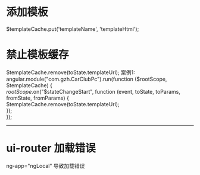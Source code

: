 # 添加模板
   $templateCache.put('templateName', 'templateHtml');
# 禁止模板缓存
   $templateCache.remove(toState.templateUrl);  
   案例1:   
       angular.module("com.gzh.CarClubPc").run(function ($rootScope, $templateCache) {  
             $rootScope.$on("$stateChangeStart", function (event, toState, toParams, fromState, fromParams) {  
                 $templateCache.remove(toState.templateUrl);  
             });  
       });
          
---           
                 
# ui-router 加载错误
   ng-app="ngLocal" 导致加载错误     